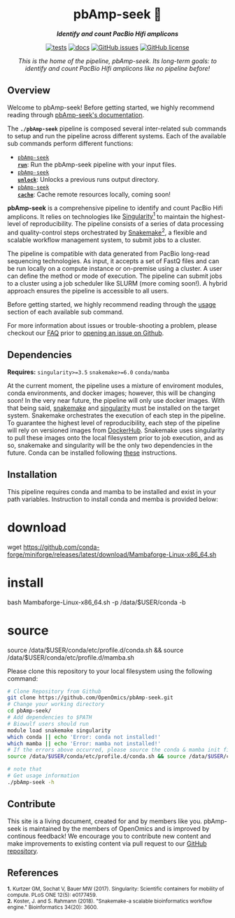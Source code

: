 <div align="center">
   
  <h1>pbAmp-seek 🔬</h1>
  
  **_Identify and count PacBio Hifi amplicons_**

  [![tests](https://github.com/OpenOmics/pbAmp-seek/workflows/tests/badge.svg)](https://github.com/OpenOmics/pbAmp-seek/actions/workflows/main.yaml) [![docs](https://github.com/OpenOmics/pbAmp-seek/workflows/docs/badge.svg)](https://github.com/OpenOmics/pbAmp-seek/actions/workflows/docs.yml) [![GitHub issues](https://img.shields.io/github/issues/OpenOmics/pbAmp-seek?color=brightgreen)](https://github.com/OpenOmics/pbAmp-seek/issues)  [![GitHub license](https://img.shields.io/github/license/OpenOmics/pbAmp-seek)](https://github.com/OpenOmics/pbAmp-seek/blob/main/LICENSE) 
  
  <i>
    This is the home of the pipeline, pbAmp-seek. Its long-term goals: to identify and count PacBio Hifi amplicons like no pipeline before!
  </i>
</div>

## Overview
Welcome to pbAmp-seek! Before getting started, we highly recommend reading through [pbAmp-seek's documentation](https://openomics.github.io/pbAmp-seek/).

The **`./pbAmp-seek`** pipeline is composed several inter-related sub commands to setup and run the pipeline across different systems. Each of the available sub commands perform different functions: 

 * [<code>pbAmp-seek <b>run</b></code>](https://openomics.github.io/pbAmp-seek/usage/run/): Run the pbAmp-seek pipeline with your input files.
 * [<code>pbAmp-seek <b>unlock</b></code>](https://openomics.github.io/pbAmp-seek/usage/unlock/): Unlocks a previous runs output directory.
 * [<code>pbAmp-seek <b>cache</b></code>](https://openomics.github.io/pbAmp-seek/usage/cache/): Cache remote resources locally, coming soon!

**pbAmp-seek** is a comprehensive pipeline to identify and count PacBio Hifi amplicons. It relies on technologies like [Singularity<sup>1</sup>](https://singularity.lbl.gov/) to maintain the highest-level of reproducibility. The pipeline consists of a series of data processing and quality-control steps orchestrated by [Snakemake<sup>2</sup>](https://snakemake.readthedocs.io/en/stable/), a flexible and scalable workflow management system, to submit jobs to a cluster.

The pipeline is compatible with data generated from PacBio long-read sequencing technologies. As input, it accepts a set of FastQ files and can be run locally on a compute instance or on-premise using a cluster. A user can define the method or mode of execution. The pipeline can submit jobs to a cluster using a job scheduler like SLURM (more coming soon!). A hybrid approach ensures the pipeline is accessible to all users.

Before getting started, we highly recommend reading through the [usage](https://openomics.github.io/pbAmp-seek/usage/run/) section of each available sub command.

For more information about issues or trouble-shooting a problem, please checkout our [FAQ](https://openomics.github.io/pbAmp-seek/faq/questions/) prior to [opening an issue on Github](https://github.com/OpenOmics/pbAmp-seek/issues).

## Dependencies
**Requires:** `singularity>=3.5`  `snakemake>=6.0` `conda/mamba`

At the current moment, the pipeline uses a mixture of enviroment modules, conda environments, and docker images; however, this will be changing soon! In the very near future, the pipeline will only use docker images. With that being said, [snakemake](https://snakemake.readthedocs.io/en/stable/getting_started/installation.html) and [singularity](https://singularity.lbl.gov/all-releases) must be installed on the target system. Snakemake orchestrates the execution of each step in the pipeline. To guarantee the highest level of reproducibility, each step of the pipeline will rely on versioned images from [DockerHub](https://hub.docker.com/orgs/nciccbr/repositories). Snakemake uses singularity to pull these images onto the local filesystem prior to job execution, and as so, snakemake and singularity will be the only two dependencies in the future. Conda can be installed following [these](https://conda.io/projects/conda/en/latest/user-guide/install/index.html#) instructions. 

## Installation
This pipeline requires conda and mamba to be installed and exist in your path variables. Instruction to install conda and memba is provided below:
# download 
wget https://github.com/conda-forge/miniforge/releases/latest/download/Mambaforge-Linux-x86_64.sh
# install
bash Mambaforge-Linux-x86_64.sh -p /data/$USER/conda -b
# source 
source /data/$USER/conda/etc/profile.d/conda.sh && source /data/$USER/conda/etc/profile.d/mamba.sh

Please clone this repository to your local filesystem using the following command:
```bash
# Clone Repository from Github
git clone https://github.com/OpenOmics/pbAmp-seek.git
# Change your working directory
cd pbAmp-seek/
# Add dependencies to $PATH
# Biowulf users should run
module load snakemake singularity
which conda || echo 'Error: conda not installed!'
which mamba || echo 'Error: mamba not installed!'
# If the errors above occurred, please source the conda & mamba init file:
source /data/$USER/conda/etc/profile.d/conda.sh && source /data/$USER/conda/etc/profile.d/mamba.sh

# note that 
# Get usage information
./pbAmp-seek -h
```

## Contribute 
This site is a living document, created for and by members like you. pbAmp-seek is maintained by the members of OpenOmics and is improved by continous feedback! We encourage you to contribute new content and make improvements to existing content via pull request to our [GitHub repository](https://github.com/OpenOmics/pbAmp-seek).

## References
<sup>**1.**  Kurtzer GM, Sochat V, Bauer MW (2017). Singularity: Scientific containers for mobility of compute. PLoS ONE 12(5): e0177459.</sup>  
<sup>**2.**  Koster, J. and S. Rahmann (2018). "Snakemake-a scalable bioinformatics workflow engine." Bioinformatics 34(20): 3600.</sup>  
